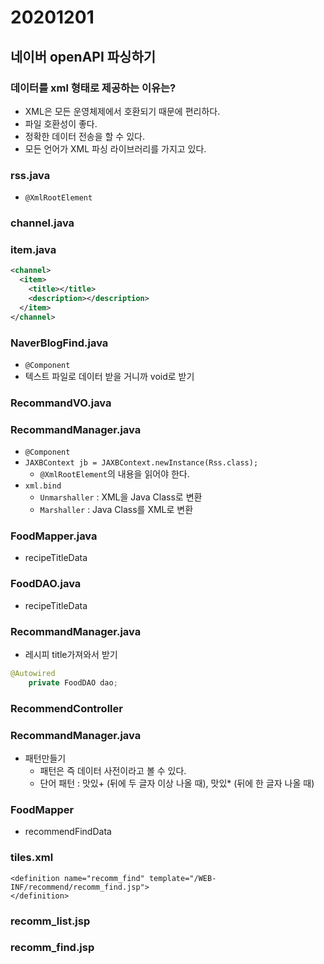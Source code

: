 # 20201201

## 네이버 openAPI 파싱하기
### 데이터를 xml 형태로 제공하는 이유는?
- XML은 모든 운영체제에서 호환되기 때문에 편리하다.
- 파일 호환성이 좋다.
- 정확한 데이터 전송을 할 수 있다.
- 모든 언어가 XML 파싱 라이브러리를 가지고 있다.

### rss.java
- `@XmlRootElement`

### channel.java


### item.java

```xml
<channel>
  <item>
    <title></title>
    <description></description>
  </item>
</channel>
```

### NaverBlogFind.java
- `@Component`
- 텍스트 파일로 데이터 받을 거니까 void로 받기

### RecommandVO.java

### RecommandManager.java
- `@Component`
- `JAXBContext jb = JAXBContext.newInstance(Rss.class);`
  - `@XmlRootElement`의 내용을 읽어야 한다.
- `xml.bind`
  - `Unmarshaller` : XML을 Java Class로 변환
  - `Marshaller` : Java Class를 XML로 변환




### FoodMapper.java
- recipeTitleData

### FoodDAO.java
- recipeTitleData

### RecommandManager.java
- 레시피 title가져와서 받기

```java
@Autowired
	private FoodDAO dao;
```



### RecommendController


### RecommandManager.java

- 패턴만들기
	- 패턴은 즉 데이터 사전이라고 볼 수 있다.
	- 단어 패턴 : 맛있+ (뒤에 두 글자 이상 나올 때), 맛있* (뒤에 한 글자 나올 때)


### FoodMapper
- recommendFindData

### tiles.xml
```
<definition name="recomm_find" template="/WEB-INF/recommend/recomm_find.jsp">
</definition>
```

### recomm_list.jsp

### recomm_find.jsp

